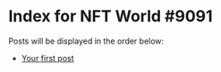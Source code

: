 # Index for NFT World #9091
Posts will be displayed in the order below:

- [Your first post](./001-first.md)

